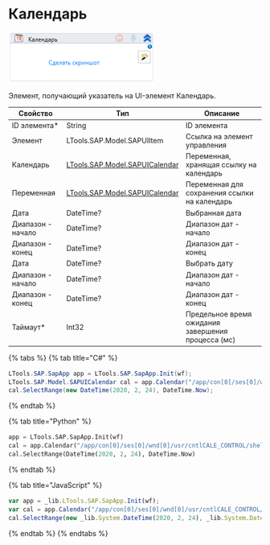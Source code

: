 # Календарь

![](<../../../.gitbook/assets/image (287).png>)

Элемент, получающий указатель на UI-элемент Календарь.

| Свойство          | Тип                                                          | Описание                                           |
| ----------------- | ------------------------------------------------------------ | -------------------------------------------------- |
| ID элемента\*     | String                                                       | ID элемента                                        |
| Элемент           | LTools.SAP.Model.SAPUIItem                                   | Ссылка на элемент управления                       |
| Календарь         | [LTools.SAP.Model.SAPUICalendar](datatypes/sapuicalendar.md) | Переменная, хранящая ссылку на календарь           |
| Переменная        | [LTools.SAP.Model.SAPUICalendar](datatypes/sapuicalendar.md) | Переменная для сохранения ссылки на календарь      |
| Дата              | DateTime?                                                    | Выбранная дата                                     |
| Диапазон - начало | DateTime?                                                    | Диапазон дат - начало                              |
| Диапазон - конец  | DateTime?                                                    | Диапазон дат - конец                               |
| Дата              | DateTime?                                                    | Выбрать дату                                       |
| Диапазон - начало | DateTime?                                                    | Диапазон дат - начало                              |
| Диапазон - конец  | DateTime?                                                    | Диапазон дат - конец                               |
| Таймаут\*         | Int32                                                        | Предельное время ожидания завершения процесса (мс) |

{% tabs %}
{% tab title="C#" %}
```csharp
LTools.SAP.SapApp app = LTools.SAP.SapApp.Init(wf);
LTools.SAP.Model.SAPUICalendar cal = app.Calendar("/app/con[0]/ses[0]/wnd[0]/usr/cntlIMAGE_CONTAINER/shellcont/shell/shellcont[0]/shell");
cal.SelectRange(new DateTime(2020, 2, 24), DateTime.Now);
```
{% endtab %}

{% tab title="Python" %}
```python
app = LTools.SAP.SapApp.Init(wf)
cal = app.Calendar("/app/con[0]/ses[0]/wnd[0]/usr/cntlCALE_CONTROL/shellcont/shell/shellcont[0]/shell")
cal.SelectRange(DateTime(2020, 2, 24), DateTime.Now)
```
{% endtab %}

{% tab title="JavaScript" %}
```javascript
var app = _lib.LTools.SAP.SapApp.Init(wf);		
var cal = app.Calendar("/app/con[0]/ses[0]/wnd[0]/usr/cntlCALE_CONTROL/shellcont/shell/shellcont[0]/shell");
cal.SelectRange(new _lib.System.DateTime(2020, 2, 24), _lib.System.DateTime.Now);
```
{% endtab %}
{% endtabs %}


